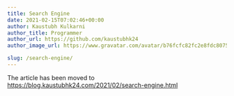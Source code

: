 ```yaml
---
title: Search Engine
date: 2021-02-15T07:02:46+00:00
author: Kaustubh Kulkarni
author_title: Programmer
author_url: https://github.com/kaustubhk24
author_image_url: https://www.gravatar.com/avatar/b76fcfc82fc2e8fdc8075636f1735f61?s=200

slug: /search-engine/
---
```

The article has been moved to https://blog.kaustubhk24.com/2021/02/search-engine.html